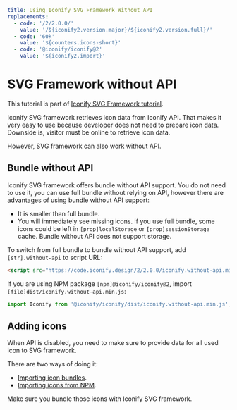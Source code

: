 ```yaml
title: Using Iconify SVG Framework Without API
replacements:
  - code: '/2/2.0.0/'
    value: '/${iconify2.version.major}/${iconify2.version.full}/'
  - code: '60k'
    value: '${counters.icons-short}'
  - code: '@iconify/iconify@2'
    value: '${iconify2.import}'
```

# SVG Framework without API

This tutorial is part of [Iconify SVG Framework tutorial](./index.md).

Iconify SVG framework retrieves icon data from Iconify API. That makes it very easy to use because developer does not need to prepare icon data. Downside is, visitor must be online to retrieve icon data.

However, SVG framework can also work without API.

## Bundle without API

Iconify SVG framework offers bundle without API support. You do not need to use it, you can use full bundle without relying on API, however there are advantages of using bundle without API support:

- It is smaller than full bundle.
- You will immediately see missing icons. If you use full bundle, some icons could be left in `[prop]localStorage` or `[prop]sessionStorage` cache. Bundle without API does not support storage.

To switch from full bundle to bundle without API support, add `[str].without-api` to script URL:

```html
<script src="https://code.iconify.design/2/2.0.0/iconify.without-api.min.js"></script>
```

If you are using NPM package `[npm]@iconify/iconify@2`, import `[file]dist/iconify.without-api.min.js`:

```js
import Iconify from '@iconify/iconify/dist/iconify.without-api.min.js';
```

## Adding icons

When API is disabled, you need to make sure to provide data for all used icon to SVG framework.

There are two ways of doing it:

- [Importing icon bundles](./add-collection.md).
- [Importing icons from NPM](./add-icon.md).

Make sure you bundle those icons with Iconify SVG framework.
